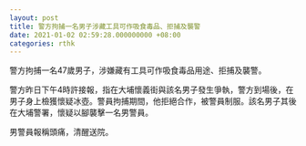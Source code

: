 ```yaml
---
layout: post
title: 警方拘捕一名男子涉藏工具可作吸食毒品、拒捕及襲警
date: 2021-01-02 02:59:28.000000000 +08:00
categories: rthk
---
```


警方拘捕一名47歲男子，涉嫌藏有工具可作吸食毒品用途、拒捕及襲警。

警方昨日下午4時許接報，指在大埔懷義街與該名男子發生爭執，警方到場後，在男子身上檢獲懷疑冰壺。警員拘捕期間，他拒絕合作，被警員制服。該名男子其後在大埔警署，懷疑以腳襲擊一名男警員。

男警員報稱頭痛，清醒送院。
